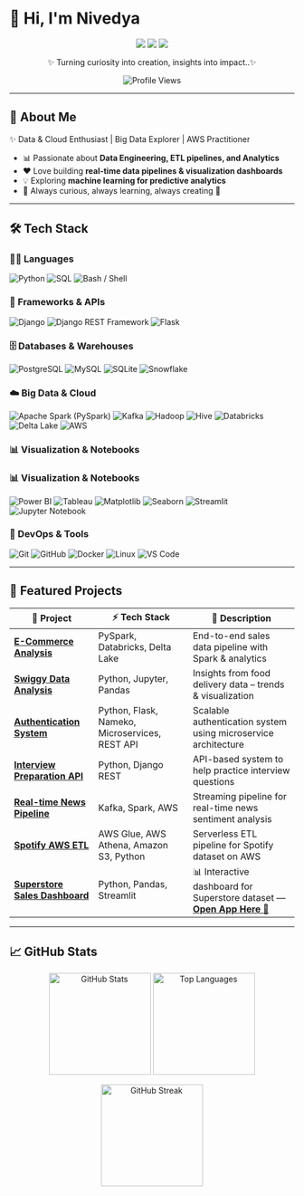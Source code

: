 # 👋 Hi, I'm Nivedya  

<p align="center">
  <a href="https://linkedin.com/in/nivedya-k"><img src="https://img.shields.io/badge/LinkedIn-blue?style=for-the-badge&logo=linkedin" /></a>
  <a href="mailto:nivedyak1112@gmail.com"><img src="https://img.shields.io/badge/Email-red?style=for-the-badge&logo=gmail" /></a>
  <a href="https://github.com/Nivedya2000"><img src="https://img.shields.io/badge/Portfolio-black?style=for-the-badge&logo=firefox" /></a>
</p>

<p align="center">
  ✨ Turning curiosity into creation, insights into impact..✨
</p>

<p align="center">
  <img src="https://komarev.com/ghpvc/?username=Nivedya2000&label=Profile%20Views&color=blue&style=flat-square" alt="Profile Views" />
</p>

---

## 🚀 About Me  

✨ Data & Cloud Enthusiast | Big Data Explorer | AWS Practitioner  

- 📊 Passionate about **Data Engineering, ETL pipelines, and Analytics**  
- ❤️ Love building **real-time data pipelines & visualization dashboards**  
- 💡 Exploring **machine learning for predictive analytics**  
- 🌱 Always curious, always learning, always creating 🚀  

---

## 🛠 Tech Stack  

### 👩‍💻 Languages  
![Python](https://img.shields.io/badge/Python-3776AB?style=for-the-badge&logo=python&logoColor=white)
![SQL](https://img.shields.io/badge/SQL-025E8C?style=for-the-badge&logo=postgresql&logoColor=white)
![Bash / Shell](https://img.shields.io/badge/Bash%20%2F%20Shell-121011?style=for-the-badge&logo=gnu-bash&logoColor=white)

### 🧩 Frameworks & APIs  
![Django](https://img.shields.io/badge/Django-092E20?style=for-the-badge&logo=django&logoColor=white)
![Django REST Framework](https://img.shields.io/badge/Django%20REST%20Framework-092E20?style=for-the-badge&logo=django&logoColor=white)
![Flask](https://img.shields.io/badge/Flask-000000?style=for-the-badge&logo=flask&logoColor=white)

### 🗄️ Databases & Warehouses  
![PostgreSQL](https://img.shields.io/badge/PostgreSQL-316192?style=for-the-badge&logo=postgresql&logoColor=white)
![MySQL](https://img.shields.io/badge/MySQL-005C84?style=for-the-badge&logo=mysql&logoColor=white)
![SQLite](https://img.shields.io/badge/SQLite-003B57?style=for-the-badge&logo=sqlite&logoColor=white)
![Snowflake](https://img.shields.io/badge/Snowflake-29B5E8?style=for-the-badge&logo=snowflake&logoColor=white)

### ☁️ Big Data & Cloud  
![Apache Spark (PySpark)](https://img.shields.io/badge/Apache%20Spark-E25A1C?style=for-the-badge&logo=apachespark&logoColor=white)
![Kafka](https://img.shields.io/badge/Apache%20Kafka-231F20?style=for-the-badge&logo=apachekafka&logoColor=white)
![Hadoop](https://img.shields.io/badge/Hadoop-66CCFF?style=for-the-badge&logo=apachehadoop&logoColor=black)
![Hive](https://img.shields.io/badge/Hive-FDEE21?style=for-the-badge&logo=apachehive&logoColor=black)
![Databricks](https://img.shields.io/badge/Databricks-FF3621?style=for-the-badge&logo=databricks&logoColor=white)
![Delta Lake](https://img.shields.io/badge/Delta%20Lake-0A8FDC?style=for-the-badge)
![AWS](https://img.shields.io/badge/AWS-FF9900?style=for-the-badge&logo=amazonaws&logoColor=white)

### 📊 Visualization & Notebooks  
### 📊 Visualization & Notebooks  
![Power BI](https://img.shields.io/badge/Power%20BI-F2C811?style=for-the-badge&logo=powerbi&logoColor=black)
![Tableau](https://img.shields.io/badge/Tableau-E97627?style=for-the-badge&logo=tableau&logoColor=white)
![Matplotlib](https://img.shields.io/badge/Matplotlib-11557C?style=for-the-badge&logo=matplotlib&logoColor=white)
![Seaborn](https://img.shields.io/badge/Seaborn-4EABE6?style=for-the-badge&logo=python&logoColor=white)
![Streamlit](https://img.shields.io/badge/Streamlit-FF4B4B?style=for-the-badge&logo=streamlit&logoColor=white)
![Jupyter Notebook](https://img.shields.io/badge/Jupyter-F37626?style=for-the-badge&logo=jupyter&logoColor=white)


### 🔧 DevOps & Tools  
![Git](https://img.shields.io/badge/Git-F05032?style=for-the-badge&logo=git&logoColor=white)
![GitHub](https://img.shields.io/badge/GitHub-181717?style=for-the-badge&logo=github&logoColor=white)
![Docker](https://img.shields.io/badge/Docker-2496ED?style=for-the-badge&logo=docker&logoColor=white)
![Linux](https://img.shields.io/badge/Linux-FCC624?style=for-the-badge&logo=linux&logoColor=black)
![VS Code](https://img.shields.io/badge/VS%20Code-007ACC?style=for-the-badge&logo=visualstudiocode&logoColor=white)


---

## 🚀 Featured Projects  

| 🔗 Project | ⚡ Tech Stack | 📖 Description |
|------------|--------------|----------------|
| [**E-Commerce Analysis**](https://github.com/Nivedya2000/ecommerce-analysis) | PySpark, Databricks, Delta Lake | End-to-end sales data pipeline with Spark & analytics |
| [**Swiggy Data Analysis**](https://github.com/Nivedya2000/swiggydata_analysis) | Python, Jupyter, Pandas | Insights from food delivery data – trends & visualization |
| [**Authentication System**](https://github.com/Nivedya2000/Microservice-Based-Authentication-System) | Python, Flask, Nameko, Microservices, REST API | Scalable authentication system using microservice architecture |
| [**Interview Preparation API**](https://github.com/Nivedya2000/Interview-Preparation-API) | Python, Django REST | API-based system to help practice interview questions |
| [**Real-time News Pipeline**](https://github.com/Nivedya2000/RealTimeNewsPipeline) | Kafka, Spark, AWS | Streaming pipeline for real-time news sentiment analysis |
| [**Spotify AWS ETL**](https://github.com/Nivedya2000/spotify-aws-etl) | AWS Glue, AWS Athena, Amazon S3, Python | Serverless ETL pipeline for Spotify dataset on AWS |
| [**Superstore Sales Dashboard**](https://github.com/Nivedya2000/superstore-sales-analysis) | Python, Pandas, Streamlit | 📊 Interactive dashboard for Superstore dataset — [**Open App Here 🚀**](https://nivedya2000-superstore-sales-analysis.streamlit.app) |

---

## 📈 GitHub Stats  

<p align="center">
  <img src="https://github-readme-stats.vercel.app/api?username=Nivedya2000&show_icons=true&theme=tokyonight&hide_border=false&bg_color=0D1117&title_color=58A6FF&text_color=C9D1D9&icon_color=FFB86C" alt="GitHub Stats" height="180"/>
  <img src="https://github-readme-stats.vercel.app/api/top-langs/?username=Nivedya2000&layout=compact&theme=tokyonight&hide_border=false&bg_color=0D1117&title_color=58A6FF&text_color=C9D1D9" alt="Top Languages" height="180"/>
</p>

<p align="center">
  <img src="https://streak-stats.demolab.com?user=Nivedya2000&theme=tokyonight&background=0D1117&stroke=58A6FF&ring=FFB86C&fire=FF6E96&currStreakLabel=58A6FF&sideNums=58A6FF&currStreakNum=FFB86C&sideLabels=C9D1D9&dates=8B949E" alt="GitHub Streak" height="180"/>
</p>
